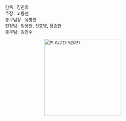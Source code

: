 감독 : 김찬희<br>
주장 : 고동현<br>
총무팀장 : 유병찬<br>
현장팀 : 임용원, 전호영, 정승헌<br>
총무팀 : 김찬수<br>

<img src="/team_introducing/2025pyeon_executives.png" alt="편 야구단 임원진" width="250" style="display:block; margin:auto;">
